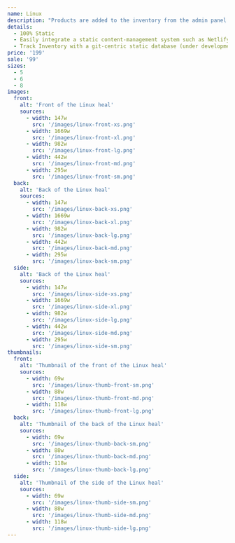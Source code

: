```yaml
---
name: Linux
description: "Products are added to the inventory from the admin panel. You can access this from the gocommerce.com/admin page. Check it out to learn more.\_"
details:
  - 100% Static
  - Easily integrate a static content-management system such as Netlify-CMS
  - Track Inventory with a git-centric static database (under development)
price: '199'
sale: '99'
sizes:
  - 5
  - 6
  - 8
images:
  front:
    alt: 'Front of the Linux heal'
    sources:
      - width: 147w
        src: '/images/linux-front-xs.png'
      - width: 1669w
        src: '/images/linux-front-xl.png'
      - width: 982w
        src: '/images/linux-front-lg.png'
      - width: 442w
        src: '/images/linux-front-md.png'
      - width: 295w
        src: '/images/linux-front-sm.png'
  back:
    alt: 'Back of the Linux heal'
    sources:
      - width: 147w
        src: '/images/linux-back-xs.png'
      - width: 1669w
        src: '/images/linux-back-xl.png'
      - width: 982w
        src: '/images/linux-back-lg.png'
      - width: 442w
        src: '/images/linux-back-md.png'
      - width: 295w
        src: '/images/linux-back-sm.png'
  side:
    alt: 'Back of the Linux heal'
    sources:
      - width: 147w
        src: '/images/linux-side-xs.png'
      - width: 1669w
        src: '/images/linux-side-xl.png'
      - width: 982w
        src: '/images/linux-side-lg.png'
      - width: 442w
        src: '/images/linux-side-md.png'
      - width: 295w
        src: '/images/linux-side-sm.png'
thumbnails:
  front:
    alt: 'Thumbnail of the front of the Linux heal'
    sources:
      - width: 69w
        src: '/images/linux-thumb-front-sm.png'
      - width: 88w
        src: '/images/linux-thumb-front-md.png'
      - width: 118w
        src: '/images/linux-thumb-front-lg.png'
  back:
    alt: 'Thumbnail of the back of the Linux heal'
    sources:
      - width: 69w
        src: '/images/linux-thumb-back-sm.png'
      - width: 88w
        src: '/images/linux-thumb-back-md.png'
      - width: 118w
        src: '/images/linux-thumb-back-lg.png'
  side:
    alt: 'Thumbnail of the side of the Linux heal'
    sources:
      - width: 69w
        src: '/images/linux-thumb-side-sm.png'
      - width: 88w
        src: '/images/linux-thumb-side-md.png'
      - width: 118w
        src: '/images/linux-thumb-side-lg.png'
---
```

